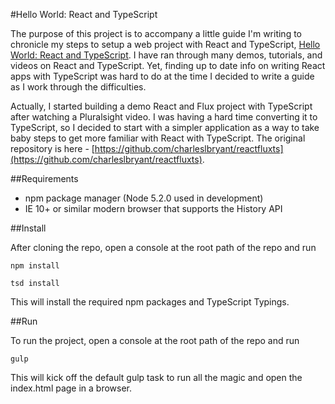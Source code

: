 #Hello World: React and TypeScript

The purpose of this project is to accompany a little guide I'm writing to chronicle my steps to setup a web project with React and TypeScript, [Hello World: React and TypeScript](https://www.gitbook.com/book/charleslbryant/hello-world-react-and-typescript/details). I have ran through many demos, tutorials, and videos on React and TypeScript. Yet, finding up to date info on writing React apps with TypeScript was hard to do at the time I decided to write a guide as I work through the difficulties.

Actually, I started building a demo React and Flux project with TypeScript after watching a Pluralsight video. I was having a hard time converting it to TypeScript, so I decided to start with a simpler application as a way to take baby steps to get more familiar with React with TypeScript. The original repository is here - [https://github.com/charleslbryant/reactfluxts](https://github.com/charleslbryant/reactfluxts).

##Requirements

- npm package manager (Node 5.2.0 used in development)
- IE 10+ or similar modern browser that supports the History API

##Install

After cloning the repo, open a console at the root path of the repo and run

`npm install`

`tsd install`

This will install the required npm packages and TypeScript Typings.

##Run

To run the project, open a console at the root path of the repo and run

`gulp`

This will kick off the default gulp task to run all the magic and open the index.html page in a browser.
